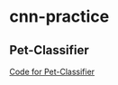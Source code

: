 # cnn-practice

## Pet-Classifier

[Code for Pet-Classifier](Pet_Classification_Model_Using_CNN_v2_0.ipynb)
